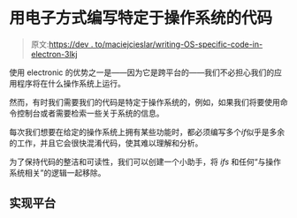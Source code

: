 # 用电子方式编写特定于操作系统的代码

> 原文:[https://dev . to/maciejcieslar/writing-OS-specific-code-in-electron-3lkj](https://dev.to/maciejcieslar/writing-os-specific-code-in-electron-3lkj)

使用 electronic 的优势之一是——因为它是跨平台的——我们不必担心我们的应用程序将在什么操作系统上运行。

然而，有时我们需要我们的代码是特定于操作系统的，例如，如果我们将要使用命令控制台或者需要检索一些关于系统的信息。

每次我们想要在给定的操作系统上拥有某些功能时，都必须编写多个*if*似乎是多余的工作，并且它会很快混淆代码，使其难以理解和分析。

为了保持代码的整洁和可读性，我们可以创建一个小助手，将 *ifs* 和任何“与操作系统相关”的逻辑一起移除。

## 实现平台
